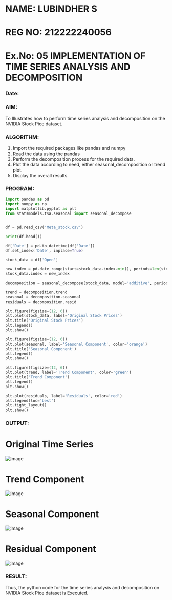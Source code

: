 # NAME: LUBINDHER S
# REG NO: 212222240056
# Ex.No: 05  IMPLEMENTATION OF TIME SERIES ANALYSIS AND DECOMPOSITION
### Date: 


### AIM:
To Illustrates how to perform time series analysis and decomposition on the NVIDIA Stock Pice dataset.

### ALGORITHM:
1. Import the required packages like pandas and numpy
2. Read the data using the pandas
3. Perform the decomposition process for the required data.
4. Plot the data according to need, either seasonal_decomposition or trend plot.
5. Display the overall results.

### PROGRAM:
```python
import pandas as pd
import numpy as np
import matplotlib.pyplot as plt
from statsmodels.tsa.seasonal import seasonal_decompose


df = pd.read_csv('Meta_stock.csv') 

print(df.head())

df['Date'] = pd.to_datetime(df['Date'])
df.set_index('Date', inplace=True)

stock_data = df['Open']

new_index = pd.date_range(start=stock_data.index.min(), periods=len(stock_data), freq='B')[:len(stock_data)]
stock_data.index = new_index

decomposition = seasonal_decompose(stock_data, model='additive', period=30) 

trend = decomposition.trend
seasonal = decomposition.seasonal
residuals = decomposition.resid

plt.figure(figsize=(12, 6))
plt.plot(stock_data, label='Original Stock Prices')
plt.title('Original Stock Prices')
plt.legend()
plt.show()

plt.figure(figsize=(12, 6))
plt.plot(seasonal, label='Seasonal Component', color='orange')
plt.title('Seasonal Component')
plt.legend()
plt.show()

plt.figure(figsize=(12, 6))
plt.plot(trend, label='Trend Component', color='green')
plt.title('Trend Component')
plt.legend()
plt.show()

plt.plot(residuals, label='Residuals', color='red')
plt.legend(loc='best')
plt.tight_layout()
plt.show()

```

### OUTPUT:
# Original Time Series
![image](https://github.com/user-attachments/assets/db7c49d4-8df9-449a-b72a-5665dbd0180a)
# Trend Component
![image](https://github.com/user-attachments/assets/69e32470-2ece-4f85-8359-a54d6817458a)
# Seasonal Component
![image](https://github.com/user-attachments/assets/b354e4a4-aa12-443a-80d8-dfbb264bfa9d)
# Residual Component
![image](https://github.com/user-attachments/assets/d8244af5-432d-42b6-9a91-dd33bb1a897a)




### RESULT:
Thus, the python code for the time series analysis and decomposition on NVIDIA Stock Pice dataset is Executed.
